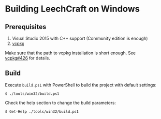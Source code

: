 Building LeechCraft on Windows
==============================

Prerequisites
-------------

1. Visual Studio 2015 with C++ support (Community edition is enough)
2. [vcpkg][]

Make sure that the path to vcpkg installation is short enough. See
[vcpkg#426][vcpkg-426] for details.

Build
-----

Execute `build.ps1` with PowerShell to build the project with default settings:

```console
$ ./tools/win32/build.ps1
```

Check the help section to change the build parameters:

```console
$ Get-Help ./tools/win32/build.ps1
```

[vcpkg]: https://github.com/Microsoft/vcpkg
[vcpkg-426]: https://github.com/Microsoft/vcpkg/issues/426

